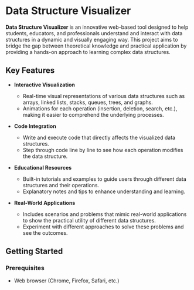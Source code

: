 # Data Structure Visualizer

**Data Structure Visualizer** is an innovative web-based tool designed to help students, educators, and professionals understand and interact with data structures in a dynamic and visually engaging way. This project aims to bridge the gap between theoretical knowledge and practical application by providing a hands-on approach to learning complex data structures.

## Key Features

- **Interactive Visualization**
  - Real-time visual representations of various data structures such as arrays, linked lists, stacks, queues, trees, and graphs.
  - Animations for each operation (insertion, deletion, search, etc.), making it easier to comprehend the underlying processes.

- **Code Integration**
  - Write and execute code that directly affects the visualized data structures.
  - Step through code line by line to see how each operation modifies the data structure.

- **Educational Resources**
  - Built-in tutorials and examples to guide users through different data structures and their operations.
  - Explanatory notes and tips to enhance understanding and learning.

- **Real-World Applications**
  - Includes scenarios and problems that mimic real-world applications to show the practical utility of different data structures.
  - Experiment with different approaches to solve these problems and see the outcomes.

## Getting Started

### Prerequisites

- Web browser (Chrome, Firefox, Safari, etc.)
